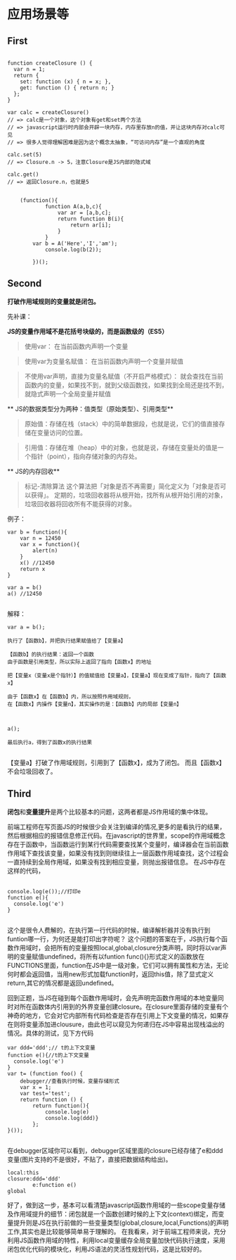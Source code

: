# 应用场景等

## First

```

function createClosure () {
  var n = 1;
  return {
    set: function (x) { n = x; },
    get: function () { return n; }
  };
}

var calc = createClosure()
// => calc是一个对象，这个对象有get和set两个方法
// => javascript运行时内部会开辟一块内存，内存里存放n的值，并让这块内存对calc可见
// => 很多人觉得理解困难是因为这个概念太抽象，“可访问内存”是一个直观的角度

calc.set(5)
// => Closure.n -> 5，注意Closure是JS内部的隐式域

calc.get()
// => 返回Closure.n，也就是5


```

```
	(function(){
			function A(a,b,c){
				var ar = [a,b,c];
				return function B(i){
					return ar[i];
				}
			}
		var b = A('Here','I','am');
			console.log(b(2));	

		})();

```


## Second

**打破作用域规则的变量就是闭包。**


先补课：

**JS的变量作用域不是花括号块级的，而是函数级的（ES5）**

> 使用var：
> 在当前函数内声明一个变量

> 使用var为变量名赋值：
> 在当前函数内声明一个变量并赋值

> 不使用var声明，直接为变量名赋值（不开启严格模式）：
> 就会查找在当前函数内的变量，如果找不到，就到父级函数找，如果找到全局还是找不到，就隐式声明一个全局变量并赋值

** JS的数据类型分为两种：值类型（原始类型）、引用类型**

> 原始值：存储在栈（stack）中的简单数据段，也就是说，它们的值直接存储在变量访问的位置。

> 引用值：存储在堆（heap）中的对象，也就是说，存储在变量处的值是一个指针（point），指向存储对象的内存处。

** JS的内存回收**

> 标记-清除算法
> 这个算法把「对象是否不再需要」简化定义为「对象是否可以获得」。
> 定期的，垃圾回收器将从根开始，找所有从根开始引用的对象，垃圾回收器将回收所有不能获得的对象。

例子：

```
var b = function(){
    var n = 12450
    var x = function(){ 
        alert(n)
    }
    x() //12450
    return x
}

var a = b()
a() //12450


```

解释：

```
var a = b();

执行了【函数b】，并把执行结果赋值给了【变量a】

【函数b】的执行结果：返回一个函数
由于函数是引用类型，所以实际上返回了指向【函数x】的地址

把【变量x（变量x是个指针）】的值赋值给【变量a】，【变量a】现在变成了指针，指向了【函数x】

由于【函数x】在【函数b】内，所以按照作用域规则，
在【函数x】内操作【变量n】，其实操作的是：【函数b】内的局部【变量n】



a();

最后执行a，得到了函数x的执行结果


```

【变量a】打破了作用域规则，引用到了【函数x】，成为了闭包。
而且【函数x】不会垃圾回收了。


## Third

**闭包**和**变量提升**是两个比较基本的问题，这两者都是JS作用域的集中体现。

前端工程师在写页面JS的时候很少会关注到编译的情况,更多的是看执行的结果，然后根据相应的报错信息修正代码。在javascript的世界里，scope的作用域概念存在于函数中，当函数运行到某行代码需要查找某个变量时，编译器会在当前函数作用域下查找该变量，如果没有找到则继续往上一层函数作用域查找，这个过程会一直持续到全局作用域，如果没有找到相应变量，则抛出报错信息。
在JS中存在这样的代码，

```

console.log(e());//打印e
function e(){
  console.log('e')
}


```

这个是很令人费解的，在执行第一行代码的时候，编译解析器并没有执行到funtion哪一行，为何还是能打印出字符呢？ 这个问题的答案在于，JS执行每个函数作用域时，会把所有的变量按照local,global,closure分类声明，同时将以var声明的变量赋值undefined，将所有以funtion func(){}形式定义的函数放在FUNCTIONS里面，function在JS中是一级对象，它们可以拥有属性和方法，无论何时都会返回值，当用new形式加载function时，返回this值，除了显式定义return,其它的情况都是返回undefined。

回到正题，当JS在碰到每个函数作用域时，会先声明完函数作用域的本地变量同时对所在函数体内引用到的外界变量创建closure。在closure里面存储的变量有个神奇的地方，它会对它内部所有代码检查是否存在引用上下文变量的情况，如果存在则将变量添加进clousure，由此也可以窥见为何递归在JS中容易出现栈溢出的情况。具体的测试，见下方代码


```
var ddd='ddd';// t的上下文变量
function e(){//t的上下文变量
  console.log('e')
}
var t= (function foo() {
    debugger//查看执行时候，变量存储形式
    var x = 1;
    var test='test';
    return function () {
        return function(){
            console.log(e)
            console.log(ddd)}
        };
}());


```

在debugger区域你可以看到，debugger区域里面的closure已经存储了e和ddd变量(图片支持的不是很好，不贴了，直接把数据结构给出)。

```
local:this
closure:ddd='ddd'
        e:function e()
global

```

好了，做到这一步，基本可以看清楚javascript函数作用域的一些scope变量存储及作用域提升的细节：闭包就是一个函数创建时候的上下文(context)绑定，而变量提升则是JS在执行前做的一些变量类型(global,closure,local,Functions)的声明工作,其实也是比较能够简单易于理解的。
在我看来，对于前端工程师来说，充分利用JS函数作用域的特性，利用local变量缓存全局变量加快代码执行速度，采用闭包优化代码的模块化，利用JS语法的灵活性规划代码，这是比较好的。








